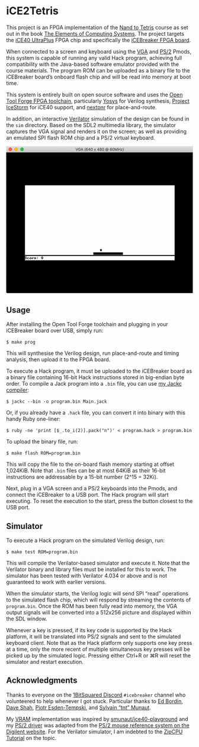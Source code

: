 # iCE2Tetris
This project is an FPGA implementation of the [Nand to Tetris](https://www.nand2tetris.org/) course as set out in the book [The Elements of Computing Systems](https://mitpress.mit.edu/books/elements-computing-systems). The project targets the [iCE40 UltraPlus](https://www.latticesemi.com/en/Products/FPGAandCPLD/iCE40UltraPlus) FPGA chip and specifically the [iCEBreaker FPGA board](https://www.crowdsupply.com/1bitsquared/icebreaker-fpga).

When connected to a screen and keyboard using the [VGA](https://store.digilentinc.com/pmod-vga-video-graphics-array/) and [PS/2](https://store.digilentinc.com/pmod-ps2-keyboard-mouse-connector/) Pmods, this system is capable of running any valid Hack program, achieving full compatibility with the Java-based software emulator provided with the course materials. The program ROM can be uploaded as a binary file to the iCEBreaker board’s onboard flash chip and will be read into memory at boot time.

This system is entirely built on open source software and uses the [Open Tool Forge FPGA toolchain](https://github.com/open-tool-forge/fpga-toolchain), particularly [Yosys](https://github.com/YosysHQ/yosys) for Verilog synthesis, [Project IceStorm](https://github.com/YosysHQ/icestorm) for iCE40 support, and [nextpnr](https://github.com/YosysHQ/nextpnr) for place-and-route.

In addition, an interactive [Verilator](http://verilator.org) simulation of the design can be found in the `sim` directory. Based on the SDL2 multimedia library, the simulator captures the VGA signal and renders it on the screen; as well as providing an emulated SPI flash ROM chip and a PS/2 virtual keyboard.

![A GIF of the simulator running Pong](doc/sim.gif)

## Usage
After installing the Open Tool Forge toolchain and plugging in your iCEBreaker board over USB, simply run:

```
$ make prog
```

This will synthesise the Verilog design, run place-and-route and timing analysis, then upload it to the FPGA board.

To execute a Hack program, it must be uploaded to the iCEBreaker board as a binary file containing 16-bit Hack instructions stored in big-endian byte order. To compile a Jack program into a `.bin` file, you can use [my Jackc compiler](https://github.com/leocassarani/jackc):

```
$ jackc --bin -o program.bin Main.jack
```

Or, if you already have a `.hack` file, you can convert it into binary with this handy Ruby one-liner:

```
$ ruby -ne 'print [$_.to_i(2)].pack("n")' < program.hack > program.bin
```

To upload the binary file, run:

```
$ make flash ROM=program.bin
```

This will copy the file to the on-board flash memory starting at offset 1,024KiB. Note that `.bin` files can be at most 64KiB as their 16-bit instructions are addressable by a 15-bit number (2^15 = 32Ki).

Next, plug in a VGA screen and a PS/2 keyboards into the Pmods, and connect the iCEBreaker to a USB port. The Hack program will start executing. To reset the execution to the start, press the button closest to the USB port.

## Simulator
To execute a Hack program on the simulated Verilog design, run:

```
$ make test ROM=program.bin
```

This will compile the Verilator-based simulator and execute it. Note that the Verilator binary and library files must be installed for this to work. The simulator has been tested with Verilator 4.034 or above and is not guaranteed to work with earlier versions.

When the simulator starts, the Verilog logic will send SPI “read” operations to the simulated flash chip, which will respond by streaming the contents of `program.bin`. Once the ROM has been fully read into memory, the VGA output signals will be converted into a 512x256 picture and displayed within the SDL window.

Whenever a key is pressed, if its key code is supported by the Hack platform, it will be translated into PS/2 signals and sent to the simulated keyboard client. Note that as the Hack platform only supports one key press at a time, only the more recent of multiple simultaneous key presses will be picked up by the simulated logic. Pressing either Ctrl+R or ⌘R will reset the simulator and restart execution.

## Acknowledgments
Thanks to everyone on the [1BitSquared Discord](https://1bitsquared.com/pages/chat) `#icebreaker` channel who volunteered to help whenever I got stuck. Particular thanks to [Ed Bordin](https://github.com/edbordin),  [Dave Shah](https://github.com/daveshah1), [Piotr Esden-Tempski](https://github.com/esden), and [Sylvain “tnt” Munaut](https://github.com/smunaut).

My [VRAM](https://github.com/leocassarani/ice2tetris/blob/sim/rtl/vram.v) implementation was inspired by [smunaut/ice40-playground](https://github.com/smunaut/ice40-playground) and my [PS/2 driver](https://github.com/leocassarani/ice2tetris/blob/sim/rtl/keyboard.v) was adapted from the [PS/2 mouse reference system on the Digilent website](https://reference.digilentinc.com/reference/pmod/pmodps2/start). For the Verilator simulator, I am indebted to the [ZipCPU Tutorial](https://zipcpu.com/tutorial/) on the topic.
